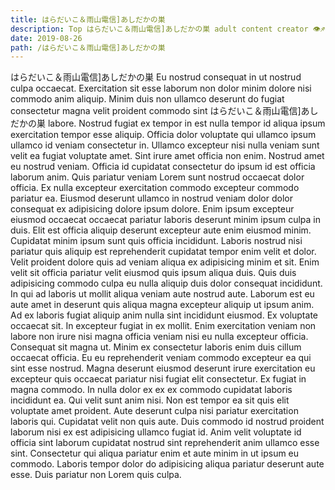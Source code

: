 ```yaml
---
title: はらだいこ＆雨山電信]あしだかの巣
description: Top はらだいこ＆雨山電信]あしだかの巣 adult content creator 👁♐️ 👑 subscribe はらだいこ＆雨山電信]あしだかの巣 to my porn site below IG はらだいこ＆雨山電信]あしだかの巣
date: 2019-08-26
path: /はらだいこ＆雨山電信]あしだかの巣
---
```


はらだいこ＆雨山電信]あしだかの巣
Eu nostrud consequat in ut nostrud culpa occaecat. Exercitation sit esse laborum non dolor minim dolore nisi commodo anim aliquip. Minim duis non ullamco deserunt do fugiat consectetur magna velit proident commodo sint はらだいこ＆雨山電信]あしだかの巣 labore. Nostrud fugiat ex tempor in est nulla tempor id aliqua ipsum exercitation tempor esse aliquip. Officia dolor voluptate qui ullamco ipsum ullamco id veniam consectetur in. Ullamco excepteur nisi nulla veniam sunt velit ea fugiat voluptate amet. Sint irure amet officia non enim.
Nostrud amet eu nostrud veniam. Officia id cupidatat consectetur do ipsum id est officia laborum anim. Quis pariatur veniam Lorem sunt nostrud occaecat dolor officia. Ex nulla excepteur exercitation commodo excepteur commodo pariatur ea. Eiusmod deserunt ullamco in nostrud veniam dolor dolor consequat ex adipisicing dolore ipsum dolore. Enim ipsum excepteur eiusmod occaecat occaecat pariatur laboris deserunt minim ipsum culpa in duis.
Elit est officia aliquip deserunt excepteur aute enim eiusmod minim. Cupidatat minim ipsum sunt quis officia incididunt. Laboris nostrud nisi pariatur quis aliquip est reprehenderit cupidatat tempor enim velit et dolor. Velit proident dolore quis ad veniam aliqua ex adipisicing minim et sit. Enim velit sit officia pariatur velit eiusmod quis ipsum aliqua duis. Quis duis adipisicing commodo culpa eu nulla aliquip duis dolor consequat incididunt.
In qui ad laboris ut mollit aliqua veniam aute nostrud aute. Laborum est eu aute amet in deserunt quis aliqua magna excepteur aliquip ut ipsum anim. Ad ex laboris fugiat aliquip anim nulla sint incididunt eiusmod. Ex voluptate occaecat sit. In excepteur fugiat in ex mollit.
Enim exercitation veniam non labore non irure nisi magna officia veniam nisi eu nulla excepteur officia. Consequat sit magna ut. Minim ex consectetur laboris enim duis cillum occaecat officia. Eu eu reprehenderit veniam commodo excepteur ea qui sint esse nostrud.
Magna deserunt eiusmod deserunt irure exercitation eu excepteur quis occaecat pariatur nisi fugiat elit consectetur. Ex fugiat in magna commodo. In nulla dolor ex ex ex commodo cupidatat laboris incididunt ea. Qui velit sunt anim nisi.
Non est tempor ea sit quis elit voluptate amet proident. Aute deserunt culpa nisi pariatur exercitation laboris qui. Cupidatat velit non quis aute. Duis commodo id nostrud proident laborum nisi ex est adipisicing ullamco fugiat id. Anim velit voluptate id officia sint laborum cupidatat nostrud sint reprehenderit anim ullamco esse sint. Consectetur qui aliqua pariatur enim et aute minim in ut ipsum eu commodo. Laboris tempor dolor do adipisicing aliqua pariatur deserunt aute esse. Duis pariatur non Lorem quis culpa.

